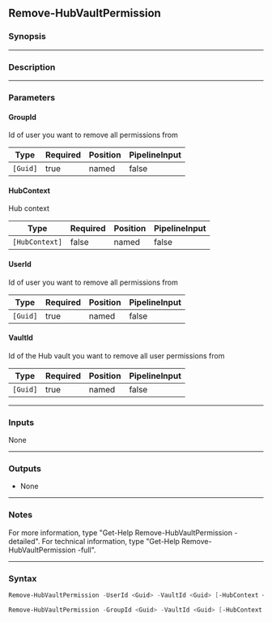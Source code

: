 Remove-HubVaultPermission
-------------------------

### Synopsis

---

### Description

---

### Parameters
#### **GroupId**
Id of user you want to remove all permissions from

|Type    |Required|Position|PipelineInput|
|--------|--------|--------|-------------|
|`[Guid]`|true    |named   |false        |

#### **HubContext**
Hub context

|Type          |Required|Position|PipelineInput|
|--------------|--------|--------|-------------|
|`[HubContext]`|false   |named   |false        |

#### **UserId**
Id of user you want to remove all permissions from

|Type    |Required|Position|PipelineInput|
|--------|--------|--------|-------------|
|`[Guid]`|true    |named   |false        |

#### **VaultId**
Id of the Hub vault you want to remove all user permissions from

|Type    |Required|Position|PipelineInput|
|--------|--------|--------|-------------|
|`[Guid]`|true    |named   |false        |

---

### Inputs
None

---

### Outputs
* None

---

### Notes
For more information, type "Get-Help Remove-HubVaultPermission -detailed". For technical information, type "Get-Help Remove-HubVaultPermission -full".

---

### Syntax
```PowerShell
Remove-HubVaultPermission -UserId <Guid> -VaultId <Guid> [-HubContext <HubContext>] [<CommonParameters>]
```
```PowerShell
Remove-HubVaultPermission -GroupId <Guid> -VaultId <Guid> [-HubContext <HubContext>] [<CommonParameters>]
```
